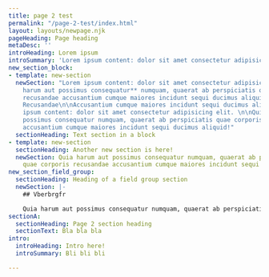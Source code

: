 ```yaml
---
title: page 2 test
permalink: "/page-2-test/index.html"
layout: layouts/newpage.njk
pageHeading: Page heading
metaDesc: ''
introHeading: Lorem ipsum
introSummary: 'Lorem ipsum content: dolor sit amet consectetur adipisicing elit.'
new_section_block:
- template: new-section
  newSection: "Lorem ipsum content: dolor sit amet consectetur adipisicing elit. **Quia
    harum aut possimus consequatur** numquam, quaerat ab perspiciatis quae corporis
    recusandae accusantium cumque maiores incidunt sequi ducimus aliquid!\n\n### Corporis
    Recusandae\n\nAccusantium cumque maiores incidunt sequi ducimus aliquid! Lorem
    ipsum content: dolor sit amet consectetur adipisicing elit. \n\nQuia harum aut
    possimus consequatur numquam, quaerat ab perspiciatis quae corporis recusandae
    accusantium cumque maiores incidunt sequi ducimus aliquid!"
  sectionHeading: Text section in a block
- template: new-section
  sectionHeading: Another new section is here!
  newSection: Quia harum aut possimus consequatur numquam, quaerat ab perspiciatis
    quae corporis recusandae accusantium cumque maiores incidunt sequi ducimus aliquid!
new_section_field_group:
  sectionHeading: Heading of a field group section
  newSection: |-
    ## Vberbrgfr

    Quia harum aut possimus consequatur numquam, quaerat ab perspiciatis quae corporis recusandae accusantium cumque **maiores incidunt** sequi ducimus aliquid!
sectionA:
  sectionHeading: Page 2 section heading
  sectionText: Bla bla bla
intro:
  introHeading: Intro here!
  introSummary: Bli bli bli

---
```

